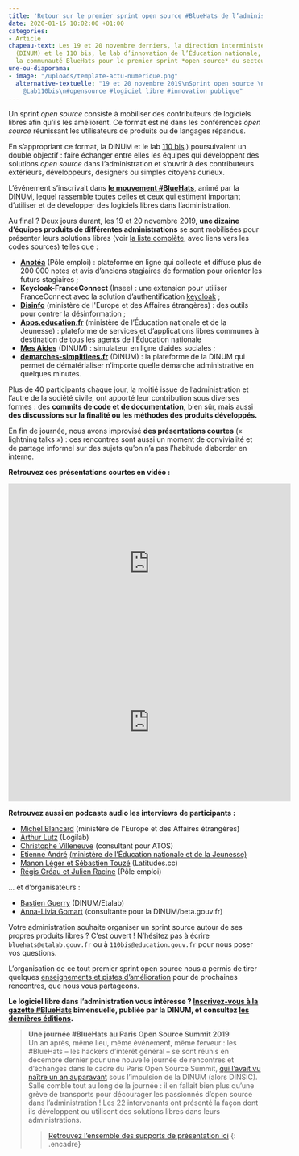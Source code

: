 ```yaml
---
title: 'Retour sur le premier sprint open source #BlueHats de l’administration'
date: 2020-01-15 10:02:00 +01:00
categories:
- Article
chapeau-text: Les 19 et 20 novembre derniers, la direction interministérielle du numérique
  (DINUM) et le 110 bis, le lab d’innovation de l’Éducation nationale, ont rassemblé
  la communauté BlueHats pour le premier sprint *open source* du secteur public.
une-ou-diaporama:
- image: "/uploads/template-actu-numerique.png"
  alternative-textuelle: "19 et 20 novembre 2019\nSprint open source \n@_DINUM et
    @Lab110bis\n#opensource #logiciel libre #innovation publique"
---
```


Un sprint *open source* consiste à mobiliser des contributeurs de logiciels libres afin qu’ils les améliorent. Ce format est né dans les conférences *open source* réunissant les utilisateurs de produits ou de langages répandus.

En s’appropriant ce format, la DINUM et le lab [110 bis](https://www.education.gouv.fr/110bislab/pid37871/bienvenue-au-110-bis-le-lab-d-innovation-de-l-education-nationale.html).) poursuivaient un double objectif : faire échanger entre elles les équipes qui développent des solutions *open source* dans l’administration et s’ouvrir à des contributeurs extérieurs, développeurs, designers ou simples citoyens curieux.

L’événement s’inscrivait dans **[le mouvement #BlueHats](https://www.numerique.gouv.fr/actualites/la-communaute-blue-hats-hackers-dinteret-general-est-lancee-rejoignez-nous/)**, animé par la DINUM, lequel rassemble toutes celles et ceux qui estiment important d’utiliser et de développer des logiciels libres dans l’administration.

Au final ? Deux jours durant, les 19 et 20 novembre 2019, **une dizaine d’équipes produits de différentes administrations**  se sont mobilisées pour présenter leurs solutions libres (voir [la liste complète,](https://github.com/DISIC/evenements-bluehats/blob/master/retex/19-20-11-2019-equipes.org) avec liens vers les codes sources) telles que :

* **[Anotéa](https://anotea.pole-emploi.fr/)** (Pôle emploi) : plateforme en ligne qui collecte et diffuse plus de 200 000 notes et avis d’anciens stagiaires de formation pour orienter les futurs stagiaires ;
* **Keycloak-FranceConnect** (Insee) : une extension pour utiliser FranceConnect avec la solution d’authentification [keycloak](https://www.keycloak.org/) ;
* **[Disinfo](https://desinfo.quaidorsay.fr/fr)** (ministère de l'Europe et des Affaires étrangères) : des outils pour contrer la désinformation ;
* **[Apps.education.fr](https://apps.education.fr/)** (ministère de l’Éducation nationale et de la Jeunesse) : plateforme de services et d’applications libres communes à destination de tous les agents de l’Éducation nationale
* **[Mes Aides](https://mes-aides.gouv.fr/)** (DINUM) : simulateur en ligne d’aides sociales ;
* **[demarches-simplifiees.fr](https://www.demarches-simplifiees.fr/)** (DINUM) : la plateforme de la DINUM qui permet de dématérialiser n’importe quelle démarche administrative en quelques minutes.

Plus de 40 participants chaque jour, la moitié issue de l’administration et l’autre de la société civile, ont apporté leur contribution sous diverses formes : des **commits de code et de documentation,** bien sûr, mais aussi **des discussions sur la finalité ou les méthodes des produits développés.**

En fin de journée, nous avons improvisé **des présentations courtes** (« lightning talks ») : ces rencontres sont aussi un moment de convivialité et de partage informel sur des sujets qu’on n’a pas l’habitude d’aborder en interne.

**Retrouvez ces présentations courtes en vidéo :**

<iframe width="560" height="315" sandbox="allow-same-origin allow-scripts" src="https://tube.ac-lyon.fr/videos/embed/ef83fc53-50bc-40d3-b37d-1baffa1ced50" frameborder="0" allowfullscreen></iframe>

<iframe width="560" height="315" sandbox="allow-same-origin allow-scripts" src="https://tube.ac-lyon.fr/videos/embed/8288dd9b-d279-4dbc-b179-8015929382a8" frameborder="0" allowfullscreen></iframe>

**Retrouvez aussi en podcasts audio les interviews de participants :**

* [Michel Blancard](https://tube.ac-lyon.fr/videos/watch/e5efd4ec-a900-418c-b98e-5f0292225394) (ministère de l'Europe et des Affaires étrangères)
* [Arthur Lutz](https://tube.ac-lyon.fr/videos/watch/622abc29-edef-4b9a-a39c-762011af691f) (Logilab)
* [Christophe Villeneuve](https://tube.ac-lyon.fr/videos/watch/acc1d59f-3092-4703-8dc1-0d5bee0b8295https:/tube.ac-lyon.fr/videos/watch/acc1d59f-3092-4703-8dc1-0d5bee0b8295) (consultant pour ATOS)
* [Etienne André](https://tube.ac-lyon.fr/videos/watch/1bd33b90-dfa4-4372-8733-7bf03788d47e) [(ministère de l’Éducation nationale et de la Jeunesse)](https://tube.ac-lyon.fr/videos/watch/1bd33b90-dfa4-4372-8733-7bf03788d47e)
* [Manon Léger et Sébastien Touzé](https://tube.ac-lyon.fr/videos/watch/29ca5123-6e7a-409f-be22-23a1aae5eac1) (Latitudes.cc)
* [Régis Gréau et Julien Racine](https://tube.ac-lyon.fr/videos/watch/b7f1c53f-b2ff-4c2a-986b-e7a32a4f72f7) (Pôle emploi)

… et d’organisateurs :

* [Bastien Guerry](https://tube.ac-lyon.fr/videos/watch/93dc46a1-783e-4922-a76e-06fab43ca3b9) (DINUM/Etalab)
* [Anna-Livia Gomart](https://tube.ac-lyon.fr/videos/watch/cde0870c-bcfb-4262-808a-496de60361ca) (consultante pour la DINUM/beta.gouv.fr)

Votre administration souhaite organiser un sprint source autour de ses propres produits libres ? C’est ouvert ! N’hésitez pas à écrire `bluehats@etalab.gouv.fr` ou à `110bis@education.gouv.fr` pour nous poser vos questions.

L’organisation de ce tout premier sprint open source nous a permis de tirer quelques [enseignements et pistes d’amélioration](https://github.com/DISIC/evenements-bluehats/blob/master/retex/19-20-11-2019-retours.org) pour de prochaines rencontres, que nous vous partageons.

**Le logiciel libre dans l’administration vous intéresse ? [Inscrivez-vous à la gazette #BlueHats](https://infolettres.etalab.gouv.fr/subscribe/bluehats@mail.etalab.studio) bimensuelle, publiée par la DINUM, et consultez [les dernières éditions](https://github.com/DISIC/gazette-bluehats).**

> **Une journée #BlueHats au Paris Open Source Summit 2019**
> <br>
> Un an après, même lieu, même événement, même ferveur : les #BlueHats – les hackers d’intérêt général – se sont réunis en décembre dernier pour une nouvelle journée de rencontres et d’échanges dans le cadre du Paris Open Source Summit, [qui l’avait vu naître un an auparavant](https://www.numerique.gouv.fr/actualites/la-communaute-blue-hats-hackers-dinteret-general-est-lancee-rejoignez-nous/) sous l’impulsion de la DINUM (alors DINSIC).
> <br>
> Salle comble tout au long de la journée : il en fallait bien plus qu’une grève de transports pour décourager les passionnés d’open source dans l’administration ! Les 22 intervenants ont présenté la façon dont ils développent ou utilisent des solutions libres dans leurs administrations.
> <br>
> > [Retrouvez l’ensemble des supports de présentation ici](https://forum.etalab.gouv.fr/t/journee-bluehats-lors-du-paris-open-source-summit-le-11-decembre-2019/4614/2)
{: .encadre}